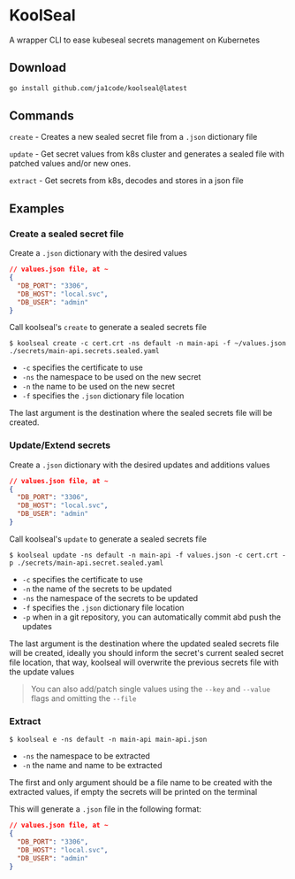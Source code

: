 # KoolSeal

A wrapper CLI to ease kubeseal secrets management on Kubernetes

## Download
```sh
go install github.com/ja1code/koolseal@latest
```

## Commands

`create` - Creates a new sealed secret file from a `.json` dictionary file

`update` - Get secret values from k8s cluster and generates a sealed file with patched values and/or new ones. 

`extract` - Get secrets from k8s, decodes and stores in a json file

## Examples

### Create a sealed secret file

Create a `.json` dictionary with the desired values
```json
// values.json file, at ~
{
  "DB_PORT": "3306",
  "DB_HOST": "local.svc",
  "DB_USER": "admin"
}
```

Call koolseal's `create` to generate a sealed secrets file
```shell
$ koolseal create -c cert.crt -ns default -n main-api -f ~/values.json ./secrets/main-api.secrets.sealed.yaml
```

- `-c` specifies the certificate to use
- `-ns` the namespace to be used on the new secret
- `-n` the name to be used on the new secret
- `-f` specifies the `.json` dictionary file location

The last argument is the destination where the sealed secrets file will be created.

### Update/Extend secrets

Create a `.json` dictionary with the desired updates and additions values
```json
// values.json file, at ~
{
  "DB_PORT": "3306",
  "DB_HOST": "local.svc",
  "DB_USER": "admin"
}
```

Call koolseal's `update` to generate a sealed secrets file
```shell
$ koolseal update -ns default -n main-api -f values.json -c cert.crt -p ./secrets/main-api.secret.sealed.yaml
```

- `-c` specifies the certificate to use
- `-n` the name of the secrets to be updated
- `-ns` the namespace of the secrets to be updated
- `-f` specifies the `.json` dictionary file location
- `-p` when in a git repository, you can automatically commit abd push the updates

The last argument is the destination where the updated sealed secrets file will be created, ideally you should inform the secret's current sealed secret file location, that way, koolseal will overwrite the previous secrets file with the update values

> You can also add/patch single values using the `--key` and `--value` flags and omitting the `--file`

### Extract

```shell
$ koolseal e -ns default -n main-api main-api.json
```

- `-ns` the namespace to be extracted
- `-n` the name and name to be extracted

The first and only argument should be a file name to be created with the extracted values, if empty the secrets will be printed on the terminal

This will generate a `.json` file in the following format:
```json
// values.json file, at ~
{
  "DB_PORT": "3306",
  "DB_HOST": "local.svc",
  "DB_USER": "admin"
}
```